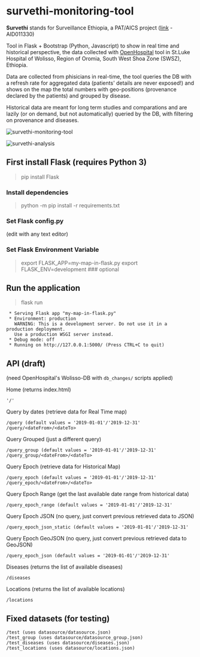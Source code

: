 # survethi-monitoring-tool

**Survethi** stands for Surveillance Ethiopia, a PAT/AICS project ([link](https://www.informaticisenzafrontiere.org/en/progetti/migliorare-la-sorveglianza-e-il-controllo-delle-malattie-in-etiopia/) - AID011330) 

Tool in Flask + Bootstrap (Python, Javascript) to show in real time and historical perspective, the data collected with [OpenHospital](https://github.com/informatici/openhospital) tool in St.Luke Hospital of Wolisso, Region of Oromia, South West Shoa Zone (SWSZ), Ethiopia.

Data are collected from phisicians in real-time, the tool queries the DB with a refresh rate for aggregated data (patients' details are never exposed!) and shows on the map the total numbers with geo-positions (provenance declared by the patients) and grouped by disease.

Historical data are meant for long term studies and comparations and are lazily (or on demand, but not automatically) queried by the DB, with filtering on provenance and diseases.  

![survethi-monitoring-tool](https://github.com/informatici/survethi-monitoring-tool/blob/master/mockups/images/SurvethiMonitoringTool-4-change-filter.png)

![survethi-analysis](https://github.com/informatici/survethi-monitoring-tool/blob/master/mockups/images/SurvethiMonitoringTool-5-analysis-1-week.png)

## First install Flask (requires Python 3)
> pip install Flask

### Install dependencies
> python -m pip install -r requirements.txt

### Set Flask config.py
(edit with any text editor)

### Set Flask Environment Variable
> export FLASK_APP=my-map-in-flask.py
> export FLASK_ENV=development ### optional

## Run the application
> flask run
```
 * Serving Flask app "my-map-in-flask.py"
 * Environment: production
   WARNING: This is a development server. Do not use it in a production deployment.
   Use a production WSGI server instead.
 * Debug mode: off
 * Running on http://127.0.0.1:5000/ (Press CTRL+C to quit)
```

## API (draft)
(need OpenHospital's Wolisso-DB with `db_changes/` scripts applied)

Home (returns index.html) 
```
'/'
```

Query by dates (retrieve data for Real Time map) 
```
/query (default values = '2019-01-01'/'2019-12-31'
/query/<dateFrom>/<dateTo>
```

Query Grouped (just a different query)
```
/query_group (default values = '2019-01-01'/'2019-12-31'
/query_group/<dateFrom>/<dateTo>
```

Query Epoch (retrieve data for Historical Map)
```
/query_epoch (default values = '2019-01-01'/'2019-12-31'
/query_epoch/<dateFrom>/<dateTo>
```

Query Epoch Range (get the last available date range from historical data)
```
/query_epoch_range (default values = '2019-01-01'/'2019-12-31'
```

Query Epoch JSON (no query, just convert previous retrieved data to JSON)
```
/query_epoch_json_static (default values = '2019-01-01'/'2019-12-31'
```

Query Epoch GeoJSON (no query, just convert previous retrieved data to GeoJSON)
```
/query_epoch_json (default values = '2019-01-01'/'2019-12-31'
```

Diseases (returns the list of available diseases)
```
/diseases
```

Locations (returns the list of available locations)
```
/locations
```

## Fixed datasets (for testing)
```
/test (uses datasource/datasource.json)
/test_group (uses datasource/datasource_group.json)
/test_diseases (uses datasource/diseases.json)
/test_locations (uses datasource/locations.json)
```
